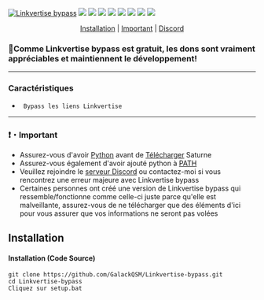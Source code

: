 <p align= center</p><a href="https://discord.gg/saturnetools" target="_blank"><img src="https://i.imgur.com/jKAmdD8.png" alt="Linkvertise bypass"></a>
<a href="https://discord.gg/saturnetools" target="_blank"><img src="https://img.shields.io/discord/918257651392061500.svg?logo=discord&colorB=7289DA"></a>
<a href="https://paypal.me/GalackQSM?country.x=FR&locale.x=fr_FR" target="_blank"><img src="https://img.shields.io/badge/paypal-donation-blue.svg?style=flat-square"></a>
<img src="https://img.shields.io/github/languages/top/GalackQSM/Linkvertise-bypass?style=flat-square" </a>
<img src="https://img.shields.io/github/last-commit/GalackQSM/Linkvertise-bypass?style=flat-square" </a>
<img src="https://img.shields.io/github/license/GalackQSM/Linkvertise-bypass?style=flat-square" </a>
<img src="https://img.shields.io/github/downloads/GalackQSM/Linkvertise-bypass/total?color=%23daff00&label=Download&style=flat-square" </a>
<img src="https://img.shields.io/github/stars/GalackQSM/Linkvertise-bypass?color=%23daff00&label=Stars&style=flat-square" </a>
<img src="https://img.shields.io/github/forks/GalackQSM/Linkvertise-bypass?color=%23daff00&label=Forks&style=flat-square" </a>
</p>
<p align="center">
<a href="https://github.com/GalackQSM/Linkvertise-bypass#installation">Installation</a> |
<a href="https://github.com/GalackQSM/Linkvertise-bypass#Important">Important</a> |
<a href="https://discord.gg/saturnetools">Discord</a>
</p>

### 🌟Comme Linkvertise bypass est gratuit, les dons sont vraiment appréciables et maintiennent le développement!

---

### Caractéristiques
* ` Bypass les liens Linkvertise`

---

### ❗・Important
* Assurez-vous d'avoir [Python](https://www.python.org/downloads/) avant de [Télécharger](https://github.com/GalackQSM/Linkvertise-bypass/archive/refs/heads/master.zip) Saturne
* Assurez-vous également d'avoir ajouté python à [PATH](https://datatofish.com/add-python-to-windows-path/)
* Veuillez rejoindre le [serveur Discord](https://discord.gg/saturnetools) ou contactez-moi si vous rencontrez une erreur majeure avec Linkvertise bypass
* Certaines personnes ont créé une version de Linkvertise bypass qui ressemble/fonctionne comme celle-ci juste parce qu'elle est malveillante, assurez-vous de ne télécharger que des éléments d'ici pour vous assurer que vos informations ne seront pas volées

## Installation 

#### Installation (Code Source)
```
git clone https://github.com/GalackQSM/Linkvertise-bypass.git
cd Linkvertise-bypass
Cliquez sur setup.bat
```
